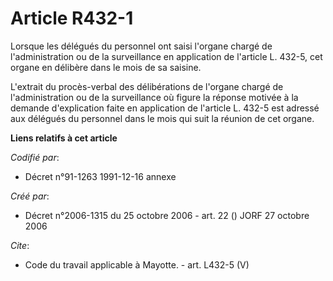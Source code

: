# Article R432-1

Lorsque les délégués du personnel ont saisi l'organe chargé de l'administration ou de la surveillance en application de
l'article L. 432-5, cet organe en délibère dans le mois de sa saisine. 

L'extrait du procès-verbal des délibérations de l'organe chargé de l'administration ou de la surveillance où figure la
réponse motivée à la demande d'explication faite en application de l'article L. 432-5 est adressé aux délégués du personnel
dans le mois qui suit la réunion de cet organe.

**Liens relatifs à cet article**

_Codifié par_:

  - Décret n°91-1263 1991-12-16 annexe

_Créé par_:

  - Décret n°2006-1315 du 25 octobre 2006 - art. 22 () JORF 27 octobre 2006

_Cite_:

  - Code du travail applicable à Mayotte. - art. L432-5 (V)
